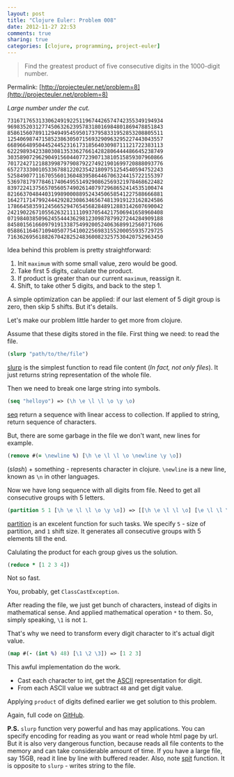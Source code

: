 ```yaml
---
layout: post
title: "Clojure Euler: Problem 008"
date: 2012-11-27 22:53
comments: true
sharing: true
categories: [clojure, programming, project-euler]
---
```


> Find the greatest product of five consecutive digits in the 1000-digit number.

Permalink: [http://projecteuler.net/problem=8](http://projecteuler.net/problem=8)

*Large number under the cut.*

<!-- more -->

```
73167176531330624919225119674426574742355349194934
96983520312774506326239578318016984801869478851843
85861560789112949495459501737958331952853208805511
12540698747158523863050715693290963295227443043557
66896648950445244523161731856403098711121722383113
62229893423380308135336276614282806444486645238749
30358907296290491560440772390713810515859307960866
70172427121883998797908792274921901699720888093776
65727333001053367881220235421809751254540594752243
52584907711670556013604839586446706324415722155397
53697817977846174064955149290862569321978468622482
83972241375657056057490261407972968652414535100474
82166370484403199890008895243450658541227588666881
16427171479924442928230863465674813919123162824586
17866458359124566529476545682848912883142607690042
24219022671055626321111109370544217506941658960408
07198403850962455444362981230987879927244284909188
84580156166097919133875499200524063689912560717606
05886116467109405077541002256983155200055935729725
71636269561882670428252483600823257530420752963450
```

Idea behind this problem is pretty straightforward:

1. Init `maximum` with some small value, zero would be good.
2. Take first 5 digits, calculate the product.
3. If product is greater than our current `maximum`, reassign it.
4. Shift, to take other 5 digits, and back to the step 1.

A simple optimization can be applied: if our last element of 5 digit group is zero,
then skip 5 shifts. But it's details.

Let's make our problem little harder to get more from clojure.

Assume that these digits stored in the file. First thing we need: to read the file.

``` clojure
(slurp "path/to/the/file")
```

[slurp](http://clojuredocs.org/clojure_core/clojure.core/slurp) is the simplest
function to read file content (*In fact, not only files*).
It just returns string representation of the whole file.

Then we need to break one large string into symbols.

``` clojure
(seq "helloyo") => (\h \e \l \l \o \y \o)
```

[seq](http://clojuredocs.org/clojure_core/clojure.core/seq) return a sequence with linear access
to collection. If applied to string, return sequence of characters.

But, there are some garbage in the file we don't want, new lines for example.

``` clojure
(remove #(= \newline %) [\h \e \l \l \o \newline \y \o])
```

\(*slash*) + something - represents character in clojure.
`\newline` is a new line, known as `\n` in other languages.

Now we have long sequence with all digits from file.
Need to get all consecutive groups with 5 letters.

``` clojure
(partition 5 1 [\h \e \l \l \o \y \o]) => [[\h \e \l \l \o] [\e \l \l \o \y] ... ]
```

[partition](http://clojuredocs.org/clojure_core/clojure.core/partition)
is an excelent function for such tasks. We specify `5` - size of partition,
and `1` shift size. It generates all consecutive groups with 5 elements till the end.

Calulating the product for each group gives us the solution.

``` clojure
(reduce * [1 2 3 4])
```

Not so fast.

You, probably, get `ClassCastException`.

After reading the file, we just get bunch of characters,
instead of digits in mathematical sense. And applied mathematical operation `*` to them.
So, simply speaking, `\1` is not `1`.

That's why we need to transform every digit character to it's actual digit value.

``` clojure
(map #(- (int %) 48) [\1 \2 \3]) => [1 2 3]
```

This awful implementation do the work.

* Cast each character to int, get the [ASCII](http://en.wikipedia.org/wiki/ASCII)
representation for digit.
* From each ASCII value we subtract `48` and get digit value.

Applying `product` of digits defined earlier we get solution to this problem.

Again, full code on [GitHub](https://github.com/mishadoff/project-euler/blob/master/src/project_euler/problem008.clj).

**P.S.** `slurp` function very powerful and has may applications. You can specify encoding
for reading as you want or read whole html page by url. But it is also very dangerous function,
because reads all file contents to the memory and can take considerable amount of time. If you have
a large file, say 15GB, read it line by line with buffered reader. Also, note
[spit](http://clojuredocs.org/clojure_core/clojure.core/spit) function. It is opposite to `slurp` -
writes string to the file.
